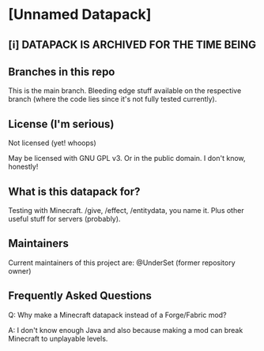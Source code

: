 # [Unnamed Datapack]

## [ℹ] DATAPACK IS ARCHIVED FOR THE TIME BEING 

## Branches in this repo
This is the main branch. Bleeding edge stuff available on the respective branch (where the code lies since it's not fully tested currently).

## License (I'm serious)
Not licensed (yet! whoops)

May be licensed with GNU GPL v3. Or in the public domain. I don't know, honestly!

## What is this datapack for?
Testing with Minecraft. /give, /effect, /entitydata, you name it. Plus other useful stuff for servers (probably).

## Maintainers
Current maintainers of this project are:
   @UnderSet (former repository owner)

## Frequently Asked Questions
Q: Why make a Minecraft datapack instead of a Forge/Fabric mod?

A: I don't know enough Java and also because making a mod can break Minecraft to unplayable levels.
